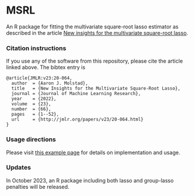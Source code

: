 # MSRL
An R package for fitting the multivariate square-root lasso estimator as described in the article [New insights for the multivariate square-root lasso](https://www.jmlr.org/papers/volume23/20-064/20-064.pdf). 

### Citation instructions
If you use any of the software from this repository, please cite the article linked above. The bibtex entry is
```
@article{JMLR:v23:20-064,
  author  = {Aaron J. Molstad},
  title   = {New Insights for the Multivariate Square-Root Lasso},
  journal = {Journal of Machine Learning Research},
  year    = {2022},
  volume  = {23},
  number  = {66},
  pages   = {1--52},
  url     = {http://jmlr.org/papers/v23/20-064.html}
}
```
### Usage directions
Please visit [this example page](https://ajmolstad.github.io/docs/MSRL_Example.html) for details on implementation and usage. 

### Updates
In October 2023, an R package including both lasso and group-lasso penalties will be released. 

